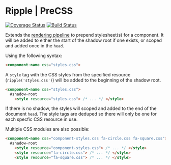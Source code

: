 # Ripple | PreCSS
[![Coverage Status](https://coveralls.io/repos/rijs/precss/badge.svg?branch=master&service=github)](https://coveralls.io/github/rijs/precss?branch=master)
[![Build Status](https://travis-ci.org/rijs/precss.svg)](https://travis-ci.org/rijs/precss)

Extends the [rendering pipeline]() to prepend stylesheet(s) for a component. It will be added to either the start of the shadow root if one exists, or scoped and added once in the `head`.

Using the following syntax:

```html
<component-name css="styles.css">
```

A `style` tag with the CSS styles from the specified resource (`ripple('styles.css')`) will be added to the beginning of the shadow root.

```html
<component-name css="styles.css">
  #shadow-root
    <style resource="styles.css"> /* ... */ </style>
```

If there is no shadow, the styles will scoped and added to the end of the document `head`. The style tags are deduped so there will only be one for each specfic CSS resource in use.

Multiple CSS modules are also possible:

```html
<component-name css="component-styles.css fa-circle.css fa-square.css">
  #shadow-root
    <style resource="component-styles.css"> /* ... */ </style>
    <style resource="fa-circle.css"> /* ... */ </style>
    <style resource="fa-square.css"> /* ... */ </style>
```